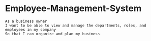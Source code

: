 # Employee-Management-System

```
As a business owner
I want to be able to view and manage the departments, roles, and employees in my company
So that I can organize and plan my business
```